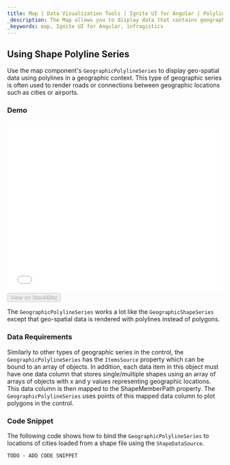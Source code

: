 ```yaml
---
title: Map | Data Visualization Tools | Ignite UI for Angular | Polyline Series | Infragistics
_description: The Map allows you to display data that contains geographic locations from view models or geo-spatial data loaded from shape files on geographic imagery maps.View the demo, dependencies, usage and toolbar for more information.
_keywords: map, Ignite UI for Angular, infragistics
---
```


## Using Shape Polyline Series

Use the map component's `GeographicPolylineSeries` to display geo-spatial data using polylines in a geographic context. This type of geographic series is often used to render roads or connections between geographic locations such as cities or airports.

### Demo

<div class="sample-container loading" style="height: 400px">
    <iframe id="geo-map-type-shape-polyline-series-iframe" src='{environment:demosBaseUrl}/maps/geo-map-type-shape-polyline-series' width="100%" height="100%" seamless frameBorder="0" onload="onXPlatSampleIframeContentLoaded(this);"></iframe>
</div>
<div>
    <button data-localize="stackblitz" disabled class="stackblitz-btn"   data-iframe-id="geo-map-type-shape-polyline-series-iframe" data-demos-base-url="{environment:demosBaseUrl}">View on StackBlitz
    </button>
</div>

<div class="divider--half"></div>

The `GeographicPolylineSeries` works a lot like the `GeographicShapeSeries` except that geo-spatial data is rendered with polylines instead of polygons.

### Data Requirements

Similarly to other types of geographic series in the control, the `GeographicPolylineSeries` has the `ItemsSource` property which can be bound to an array of objects. In addition, each data item in this object must have one data column that stores single/multiple shapes using an array of arrays of objects with x and y values representing geographic locations. This data column is then mapped to the ShapeMemberPath property. The `GeographicPolylineSeries` uses points of this mapped data column to plot polygons in the control.

### Code Snippet

The following code shows how to bind the `GeographicPolylineSeries` to locations of cities loaded from a shape file using the `ShapeDataSource`.

<!-- Angular -->

```html
TODO - ADD CODE SNIPPET
```

```typescript

```
